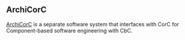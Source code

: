 ## ArchiCorC
[ArchiCorC](https://github.com/KIT-TVA/CorC/wiki/CorC-for-Information-Flow) is a separate software system that interfaces with CorC for Component-based software engineering with CbC. 

